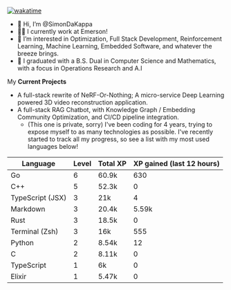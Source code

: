 
[![wakatime](https://wakatime.com/badge/user/50e6c678-94a9-4739-af51-360aeb113c51.svg)](https://wakatime.com/@50e6c678-94a9-4739-af51-360aeb113c51)

- 👋 Hi, I’m @SimonDaKappa
- 🧑‍💼 I currently work at Emerson!
- 👀 I’m interested in Optimization, Full Stack Development, Reinforcement Learning, Machine Learning, Embedded Software, and whatever the breeze brings.
- 🌱 I graduated with a B.S. Dual in Computer Science and Mathematics, with a focus in Operations Research and A.I

My **Current Projects** 
- A full-stack rewrite of NeRF-Or-Nothing; A micro-service Deep Learning powered 3D video reconstruction application.
- A full-stack RAG Chatbot, with Knowledge Graph / Embedding Community Optimization, and CI/CD pipeline integration.
  - (This one is private, sorry)
I've been coding for 4 years, trying to expose myself to as many technologies as possible. I've recently started to track all my progress, so see
a list with my most used languages below!

| Language | Level | Total XP | XP gained (last 12 hours) |
| --- | --- | --- | --- |
| Go | 6 | 60.9k | 630 |
| C++ | 5 | 52.3k | 0 |
| TypeScript (JSX) | 3 | 21k | 4 |
| Markdown | 3 | 20.4k | 5.59k |
| Rust | 3 | 18.5k | 0 |
| Terminal (Zsh) | 3 | 16k | 555 |
| Python | 2 | 8.54k | 12 |
| C | 2 | 8.11k | 0 |
| TypeScript | 1 | 6k | 0 |
| Elixir | 1 | 5.47k | 0 |